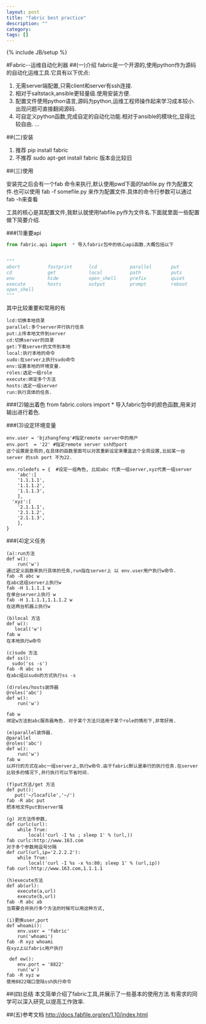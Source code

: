 ```yaml
---
layout: post
title: "fabric best practice"
description: ""
category: 
tags: []
---
```

{% include JB/setup %}



#Fabric--运维自动化利器
##(一)介绍
fabric是一个开源的,使用python作为源码的自动化运维工具.它具有以下优点:
1. 无需server端配置,只需client和server有ssh连接.
2. 相对于saltstack,ansible更轻量级.使用安装方便.
3. 配置文件使用python语言,源码为python,运维工程师操作起来学习成本较小.出现问题可直接翻阅源码.
4. 可自定义python函数,完成自定的自动化功能.相对于ansible的模块化,显得比较自由.
...

##(二)安装
1. 推荐 pip install fabric
2. 不推荐 sudo apt-get install fabric  版本会比较旧

##(三)使用

安装完之后会有一个fab 命令来执行,默认使用pwd下面的fabfile.py 作为配置文件.也可以使用 fab -f somefile.py 来作为配置文件.具体的命令行参数可以通过
fab -h来查看

工具的核心是其配置文件,我默认就使用fabfile.py作为文件名.下面就里面一些配置做下简要介绍.

###(1)重要api
``` python
from fabric.api import  * 导入fabric包中的核心api函数.大概包括以下


"""
abort          fastprint      lcd            parallel       put            remote_tunnel  runs_once      show           warn_only      
cd             get            local          path           puts           require        serial         sudo           with_settings  
env            hide           open_shell     prefix         quiet          roles          settings       task           
execute        hosts          output         prompt         reboot         run            shell_env      warn   
open_shell
"""

```

其中比较重要和常用的有
```
lcd:切换本地目录
parallel:多个server并行执行任务
put:上传本地文件到server
cd:切换server的目录
get:下载server的文件到本地
local:执行本地的命令
sudo:在server上执行sudo命令
env:设置本地的环境变量.
roles:选定一组role
execute:绑定多个方法
hosts:选定一组server
run:执行具体的任务.

```


###(2)输出着色
from fabric.colors import * 导入fabric包中的颜色函数,用来对输出进行着色.

###(3)设定环境变量
```
env.user = 'bjzhangfeng'#指定remote server中的用户
env.port  = '22' #指定remote server ssh的port
这个设置是全局的,在具体的函数里面可以对其重新设定来覆盖这个全局设置,比如某一台server 的ssh port 不为22.

env.roledefs = {  #设定一组角色, 比如abc 代表一组server,xyz代表一组server
    'abc':[
    '1.1.1.1',
    '1.1.1.2',
    '1.1.1.3',
    ],
  'xyz':[
    '2.1.1.1',
    '2.1.1.2',
    '2.1.1.3',
    ],
}
```


###(4)定义任务
```
(a):run方法
def w():
    run('w')
通过定义函数来执行具体的任务,run指在server上 以 env.user用户执行w命令.
fab -R abc w
在abc这组server上执行w
fab -H 1.1.1.1 w
在单台server上执行 w
fab -H 1.1.1.1,1.1.1.2 w
在这两台机器上执行w

(b)local 方法
def w():
   local('w')
fab w
在本地执行w命令

(c)sudo 方法
def ss():
  sudo('ss -s')
fab -R abc ss
在abc组以sudo的方式执行ss -s

(d)roles/hosts装饰器
@roles('abc')
def w():
    run('w')

fab w
绑定w方法到abc服务器角色. 对于某个方法只适用于某个role的情形下,非常好用.

(e)parallel装饰器.
@parallel
@roles('abc')
def w():
    run('w')
fab w
以并行的方式在abc一组server上,执行w命令.由于fabric默认是串行的执行任务.在server比较多的情况下,并行执行可以节省时间.

(f)put方法/get 方法
def put():
   put('~/locafile','~/')
fab -R abc put
把本地文件put到server端

(g) 对方法传参数,
def curlc(url):
    while True:
        local('curl -I %s ; sleep 1' % (url,))
fab curlc:http://www.163.com
对于多个参数用逗号分隔
def curl(url,ip='2.2.2.2'):
    while True:
        local('curl -I %s -x %s:80; sleep 1' % (url,ip))
fab curl:http://www.163.com,1.1.1.1

(h)execute方法
def ab(url):
    execute(a,url)
    execute(b,url)
fab -R abc ab
当需要合并执行多个方法的时候可以用这种方式,

(i)更换user,port
def whoami():
    env.user = 'fabric'
    run('whoami')
fab -R xyz whoami
在xyz上以fabric用户执行

 def ew():
    env.port = '8822'
    run('w')
fab -R xyz w
使用8822端口登陆ssh执行命令

```


##(四)总结
本文简单介绍了fabric工具,并展示了一些基本的使用方法.有需求的同学可以深入研究,以提高工作效率.

##(五)参考文档
http://docs.fabfile.org/en/1.10/index.html
